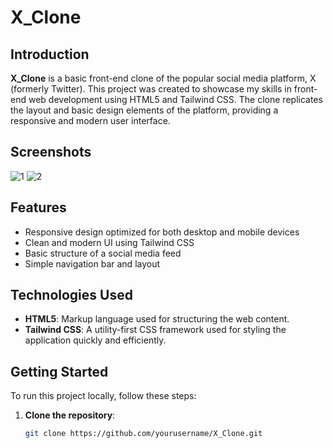 # X_Clone
## Introduction

**X_Clone** is a basic front-end clone of the popular social media platform, X (formerly Twitter). This project was created to showcase my skills in front-end web development using HTML5 and Tailwind CSS. The clone replicates the layout and basic design elements of the platform, providing a responsive and modern user interface.

## Screenshots
![1](https://github.com/user-attachments/assets/dd374371-c01d-433c-a7e5-51d1ee025c5c)
![2](https://github.com/user-attachments/assets/ec74c2f5-bfbf-48ce-9c03-8b636fa034ce)


## Features

- Responsive design optimized for both desktop and mobile devices
- Clean and modern UI using Tailwind CSS
- Basic structure of a social media feed
- Simple navigation bar and layout

## Technologies Used

- **HTML5**: Markup language used for structuring the web content.
- **Tailwind CSS**: A utility-first CSS framework used for styling the application quickly and efficiently.

## Getting Started

To run this project locally, follow these steps:

1. **Clone the repository**:
   ```bash
   git clone https://github.com/yourusername/X_Clone.git

